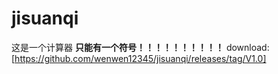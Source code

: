 # jisuanqi
这是一个计算器
**只能有一个符号！！！！！！！！！！**
download:[https://github.com/wenwen12345/jisuanqi/releases/tag/V1.0]
